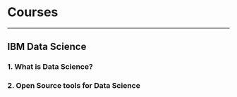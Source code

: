 # Courses
---
## IBM Data Science
### 1. What is Data Science?
### 2. Open Source tools for Data Science
